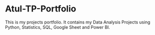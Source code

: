 # Atul-TP-Portfolio
This is my projects portfolio. It contains my Data Analysis Projects using Python, Statistics, SQL, Google Sheet and Power BI.
